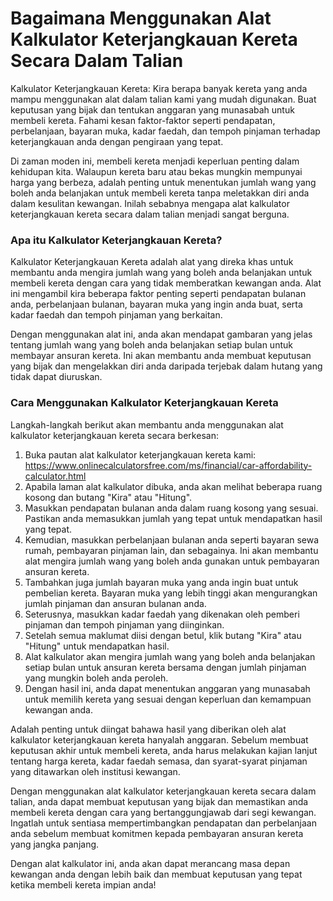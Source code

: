Bagaimana Menggunakan Alat Kalkulator Keterjangkauan Kereta Secara Dalam Talian
===============================================================================

Kalkulator Keterjangkauan Kereta: Kira berapa banyak kereta yang anda mampu menggunakan alat dalam talian kami yang mudah digunakan. Buat keputusan yang bijak dan tentukan anggaran yang munasabah untuk membeli kereta. Fahami kesan faktor-faktor seperti pendapatan, perbelanjaan, bayaran muka, kadar faedah, dan tempoh pinjaman terhadap keterjangkauan anda dengan pengiraan yang tepat.

Di zaman moden ini, membeli kereta menjadi keperluan penting dalam kehidupan kita. Walaupun kereta baru atau bekas mungkin mempunyai harga yang berbeza, adalah penting untuk menentukan jumlah wang yang boleh anda belanjakan untuk membeli kereta tanpa meletakkan diri anda dalam kesulitan kewangan. Inilah sebabnya mengapa alat kalkulator keterjangkauan kereta secara dalam talian menjadi sangat berguna.

### Apa itu Kalkulator Keterjangkauan Kereta?

Kalkulator Keterjangkauan Kereta adalah alat yang direka khas untuk membantu anda mengira jumlah wang yang boleh anda belanjakan untuk membeli kereta dengan cara yang tidak memberatkan kewangan anda. Alat ini mengambil kira beberapa faktor penting seperti pendapatan bulanan anda, perbelanjaan bulanan, bayaran muka yang ingin anda buat, serta kadar faedah dan tempoh pinjaman yang berkaitan.

Dengan menggunakan alat ini, anda akan mendapat gambaran yang jelas tentang jumlah wang yang boleh anda belanjakan setiap bulan untuk membayar ansuran kereta. Ini akan membantu anda membuat keputusan yang bijak dan mengelakkan diri anda daripada terjebak dalam hutang yang tidak dapat diuruskan.

### Cara Menggunakan Kalkulator Keterjangkauan Kereta

Langkah-langkah berikut akan membantu anda menggunakan alat kalkulator keterjangkauan kereta secara berkesan:

1. Buka pautan alat kalkulator keterjangkauan kereta kami: <https://www.onlinecalculatorsfree.com/ms/financial/car-affordability-calculator.html>
2. Apabila laman alat kalkulator dibuka, anda akan melihat beberapa ruang kosong dan butang "Kira" atau "Hitung".
3. Masukkan pendapatan bulanan anda dalam ruang kosong yang sesuai. Pastikan anda memasukkan jumlah yang tepat untuk mendapatkan hasil yang tepat.
4. Kemudian, masukkan perbelanjaan bulanan anda seperti bayaran sewa rumah, pembayaran pinjaman lain, dan sebagainya. Ini akan membantu alat mengira jumlah wang yang boleh anda gunakan untuk pembayaran ansuran kereta.
5. Tambahkan juga jumlah bayaran muka yang anda ingin buat untuk pembelian kereta. Bayaran muka yang lebih tinggi akan mengurangkan jumlah pinjaman dan ansuran bulanan anda.
6. Seterusnya, masukkan kadar faedah yang dikenakan oleh pemberi pinjaman dan tempoh pinjaman yang diinginkan.
7. Setelah semua maklumat diisi dengan betul, klik butang "Kira" atau "Hitung" untuk mendapatkan hasil.
8. Alat kalkulator akan mengira jumlah wang yang boleh anda belanjakan setiap bulan untuk ansuran kereta bersama dengan jumlah pinjaman yang mungkin boleh anda peroleh.
9. Dengan hasil ini, anda dapat menentukan anggaran yang munasabah untuk memilih kereta yang sesuai dengan keperluan dan kemampuan kewangan anda.

Adalah penting untuk diingat bahawa hasil yang diberikan oleh alat kalkulator keterjangkauan kereta hanyalah anggaran. Sebelum membuat keputusan akhir untuk membeli kereta, anda harus melakukan kajian lanjut tentang harga kereta, kadar faedah semasa, dan syarat-syarat pinjaman yang ditawarkan oleh institusi kewangan.

Dengan menggunakan alat kalkulator keterjangkauan kereta secara dalam talian, anda dapat membuat keputusan yang bijak dan memastikan anda membeli kereta dengan cara yang bertanggungjawab dari segi kewangan. Ingatlah untuk sentiasa mempertimbangkan pendapatan dan perbelanjaan anda sebelum membuat komitmen kepada pembayaran ansuran kereta yang jangka panjang.

Dengan alat kalkulator ini, anda akan dapat merancang masa depan kewangan anda dengan lebih baik dan membuat keputusan yang tepat ketika membeli kereta impian anda!